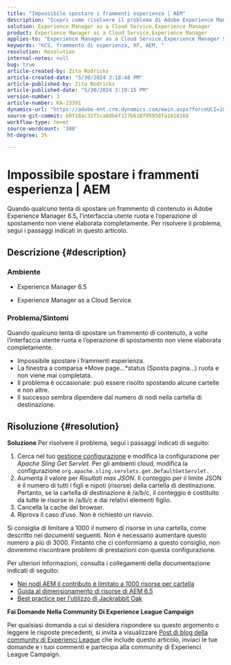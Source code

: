 ```yaml
---
title: "Impossibile spostare i frammenti esperienza | AEM"
description: "Scopri come risolvere il problema di Adobe Experience Manager, a causa del quale lo spostamento di un processo di frammento di esperienza non viene mai completato."
solution: Experience Manager as a Cloud Service,Experience Manager
product: Experience Manager as a Cloud Service,Experience Manager
applies-to: "Experience Manager as a Cloud Service,Experience Manager Sites,Experience Manager 6.5"
keywords: "KCS, frammento di esperienza, XF, AEM, "
resolution: Resolution
internal-notes: null
bug: true
article-created-by: Zita Rodricks
article-created-date: "5/30/2024 3:18:48 PM"
article-published-by: Zita Rodricks
article-published-date: "5/30/2024 3:19:15 PM"
version-number: 3
article-number: KA-23391
dynamics-url: "https://adobe-ent.crm.dynamics.com/main.aspx?forceUCI=1&pagetype=entityrecord&etn=knowledgearticle&id=76e63ee4-971e-ef11-840a-000d3a372703"
source-git-commit: b0f18ac32f5ca8db6f227b610f95958fa1618168
workflow-type: tm+mt
source-wordcount: '380'
ht-degree: 3%

---
```


# Impossibile spostare i frammenti esperienza | AEM


Quando qualcuno tenta di spostare un frammento di contenuto in Adobe Experience Manager 6.5, l’interfaccia utente ruota e l’operazione di spostamento non viene elaborata completamente. Per risolvere il problema, segui i passaggi indicati in questo articolo.

## Descrizione {#description}


### <b>Ambiente</b>

- Experience Manager 6.5


- Experience Manager as a Cloud Service




### <b>Problema/Sintomi</b>

Quando qualcuno tenta di spostare un frammento di contenuto, a volte l’interfaccia utente ruota e l’operazione di spostamento non viene elaborata completamente.

- Impossibile spostare i frammenti esperienza.
- La finestra a comparsa *Move page...*status (Sposta pagina...) ruota e non viene mai completata.
- Il problema è occasionale: può essere risolto spostando alcune cartelle e non altre.
- Il successo sembra dipendere dal numero di nodi nella cartella di destinazione.





## Risoluzione {#resolution}

<b>Soluzione</b>
Per risolvere il problema, segui i passaggi indicati di seguito:



1. Cerca nel tuo [gestione configurazione](http://localhost:4502/system/console/configMgr) e modifica la configurazione per *Apache Sling Get Servlet*. Per gli ambienti cloud, modifica la configurazione `org.apache.sling.servlets.get.DefaultGetServlet.`
2. Aumenta il valore per *Risultati max JSON*. Il conteggio per il limite JSON è il numero di tutti i figli e nipoti (risorse) della cartella di destinazione. Pertanto, se la cartella di destinazione è /a/b/c, il conteggio è costituito da tutte le risorse in /a/b/c e dai relativi elementi figlio.
3. Cancella la cache del browser.
4. Riprova il caso d’uso. Non è richiesto un riavvio.


Si consiglia di limitare a 1000 il numero di risorse in una cartella, come descritto nei documenti seguenti. Non è necessario aumentare questo numero a più di 3000. Fintanto che ci conformiamo a questo consiglio, non dovremmo riscontrare problemi di prestazioni con questa configurazione.

Per ulteriori informazioni, consulta i collegamenti della documentazione indicati di seguito:

- [Nei nodi AEM il contributo è limitato a 1000 risorse per cartella](https://experienceleague.adobe.com/docs/experience-cloud-kcs/kbarticles/KA-21172.html)
- [Guida al dimensionamento di risorse di AEM 6.5](https://experienceleague.adobe.com/docs/experience-manager-65/assets/administer/assets-sizing-guide.html)
- [Best practice per l’utilizzo di Jackrabbit Oak](https://jackrabbit.apache.org/oak/docs/dos_and_donts.html)




<b>Fai Domande Nella Community Di Experience League Campaign</b>

Per qualsiasi domanda a cui si desidera rispondere su questo argomento o leggere le risposte precedenti, si invita a visualizzare [Post di blog della community di Experienci League](https://experienceleaguecommunities.adobe.com/t5/adobe-experience-manager-blogs/introducing-top-kcs-articles-curated-for-your-aem/ba-p/672734#M1180) che include questo articolo, inviaci le tue domande e i tuoi commenti e partecipa alla community di Experienci League Campaign.


